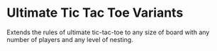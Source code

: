 # Ultimate Tic Tac Toe Variants
Extends the rules of ultimate tic-tac-toe to any size of board with any number of players and any level of nesting.  
